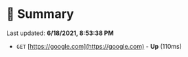 # 📖 Summary
Last updated: **6/18/2021, 8:53:38 PM**

- `GET` [https://google.com](https://google.com) - **Up** (110ms)
